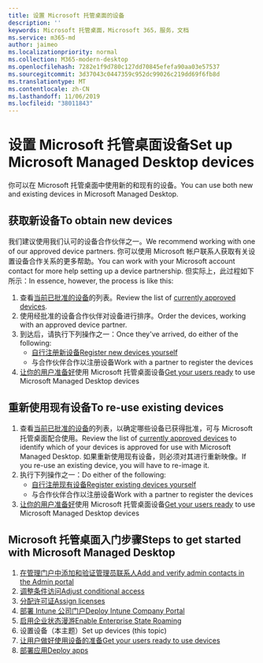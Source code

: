 ```yaml
---
title: 设置 Microsoft 托管桌面的设备
description: ''
keywords: Microsoft 托管桌面，Microsoft 365，服务，文档
ms.service: m365-md
author: jaimeo
ms.localizationpriority: normal
ms.collection: M365-modern-desktop
ms.openlocfilehash: 7282e1f9d780c127dd70845efefa90aa03e57537
ms.sourcegitcommit: 3d37043c0447359c952dc99026c219dd69f6fb8d
ms.translationtype: MT
ms.contentlocale: zh-CN
ms.lasthandoff: 11/06/2019
ms.locfileid: "38011843"
---
```

# <a name="set-up-microsoft-managed-desktop-devices"></a><span data-ttu-id="8440f-103">设置 Microsoft 托管桌面设备</span><span class="sxs-lookup"><span data-stu-id="8440f-103">Set up Microsoft Managed Desktop devices</span></span>

<span data-ttu-id="8440f-104">你可以在 Microsoft 托管桌面中使用新的和现有的设备。</span><span class="sxs-lookup"><span data-stu-id="8440f-104">You can use both new and existing devices in Microsoft Managed Desktop.</span></span>

## <a name="to-obtain-new-devices"></a><span data-ttu-id="8440f-105">获取新设备</span><span class="sxs-lookup"><span data-stu-id="8440f-105">To obtain new devices</span></span>

<span data-ttu-id="8440f-106">我们建议使用我们认可的设备合作伙伴之一。</span><span class="sxs-lookup"><span data-stu-id="8440f-106">We recommend working with one of our approved device partners.</span></span> <span data-ttu-id="8440f-107">你可以使用 Microsoft 帐户联系人获取有关设置设备合作关系的更多帮助。</span><span class="sxs-lookup"><span data-stu-id="8440f-107">You can work with your Microsoft account contact for more help setting up a device partnership.</span></span> <span data-ttu-id="8440f-108">但实际上，此过程如下所示：</span><span class="sxs-lookup"><span data-stu-id="8440f-108">In essence, however, the process is like this:</span></span>

1. <span data-ttu-id="8440f-109">查看[当前已批准的设备](../service-description/device-list.md)的列表。</span><span class="sxs-lookup"><span data-stu-id="8440f-109">Review the list of [currently approved devices](../service-description/device-list.md).</span></span>
2. <span data-ttu-id="8440f-110">使用经批准的设备合作伙伴对设备进行排序。</span><span class="sxs-lookup"><span data-stu-id="8440f-110">Order the devices, working with an approved device partner.</span></span>
3. <span data-ttu-id="8440f-111">到达后，请执行下列操作之一：</span><span class="sxs-lookup"><span data-stu-id="8440f-111">Once they've arrived, do either of the following:</span></span>
    - [<span data-ttu-id="8440f-112">自行注册新设备</span><span class="sxs-lookup"><span data-stu-id="8440f-112">Register new devices yourself</span></span>](register-devices-self.md)
    - <span data-ttu-id="8440f-113">与合作伙伴合作以注册设备</span><span class="sxs-lookup"><span data-stu-id="8440f-113">Work with a partner to register the devices</span></span>
4. <span data-ttu-id="8440f-114">[让你的用户准备好](get-started-devices.md)使用 Microsoft 托管桌面设备</span><span class="sxs-lookup"><span data-stu-id="8440f-114">[Get your users ready](get-started-devices.md) to use Microsoft Managed Desktop devices</span></span>

## <a name="to-re-use-existing-devices"></a><span data-ttu-id="8440f-115">重新使用现有设备</span><span class="sxs-lookup"><span data-stu-id="8440f-115">To re-use existing devices</span></span>

1. <span data-ttu-id="8440f-116">查看[当前已批准的设备](../service-description/device-list.md)的列表，以确定哪些设备已获得批准，可与 Microsoft 托管桌面配合使用。</span><span class="sxs-lookup"><span data-stu-id="8440f-116">Review the list of [currently approved devices](../service-description/device-list.md) to identify which of your devices is approved for use with Microsoft Managed Desktop.</span></span> <span data-ttu-id="8440f-117">如果重新使用现有设备，则必须对其进行重新映像。</span><span class="sxs-lookup"><span data-stu-id="8440f-117">If you re-use an existing device, you will have to re-image it.</span></span>
2. <span data-ttu-id="8440f-118">执行下列操作之一：</span><span class="sxs-lookup"><span data-stu-id="8440f-118">Do either of the following:</span></span>
    - [<span data-ttu-id="8440f-119">自行注册现有设备</span><span class="sxs-lookup"><span data-stu-id="8440f-119">Register existing devices yourself</span></span>](register-reused-devices-self.md)
    - <span data-ttu-id="8440f-120">与合作伙伴合作以注册设备</span><span class="sxs-lookup"><span data-stu-id="8440f-120">Work with a partner to register the devices</span></span>
3. <span data-ttu-id="8440f-121">[让你的用户准备好](get-started-devices.md)使用 Microsoft 托管桌面设备</span><span class="sxs-lookup"><span data-stu-id="8440f-121">[Get your users ready](get-started-devices.md) to use Microsoft Managed Desktop devices</span></span>

## <a name="steps-to-get-started-with-microsoft-managed-desktop"></a><span data-ttu-id="8440f-122">Microsoft 托管桌面入门步骤</span><span class="sxs-lookup"><span data-stu-id="8440f-122">Steps to get started with Microsoft Managed Desktop</span></span>

1. [<span data-ttu-id="8440f-123">在管理门户中添加和验证管理员联系人</span><span class="sxs-lookup"><span data-stu-id="8440f-123">Add and verify admin contacts in the Admin portal</span></span>](add-admin-contacts.md)
2. [<span data-ttu-id="8440f-124">调整条件访问</span><span class="sxs-lookup"><span data-stu-id="8440f-124">Adjust conditional access</span></span>](conditional-access.md)
3. [<span data-ttu-id="8440f-125">分配许可证</span><span class="sxs-lookup"><span data-stu-id="8440f-125">Assign licenses</span></span>](assign-licenses.md)
4. [<span data-ttu-id="8440f-126">部署 Intune 公司门户</span><span class="sxs-lookup"><span data-stu-id="8440f-126">Deploy Intune Company Portal</span></span>](company-portal.md)
5. [<span data-ttu-id="8440f-127">启用企业状态漫游</span><span class="sxs-lookup"><span data-stu-id="8440f-127">Enable Enterprise State Roaming</span></span>](enterprise-state-roaming.md)
6. <span data-ttu-id="8440f-128">设置设备（本主题）</span><span class="sxs-lookup"><span data-stu-id="8440f-128">Set up devices (this topic)</span></span>
7. [<span data-ttu-id="8440f-129">让用户做好使用设备的准备</span><span class="sxs-lookup"><span data-stu-id="8440f-129">Get your users ready to use devices</span></span>](get-started-devices.md)
8. [<span data-ttu-id="8440f-130">部署应用</span><span class="sxs-lookup"><span data-stu-id="8440f-130">Deploy apps</span></span>](deploy-apps.md)